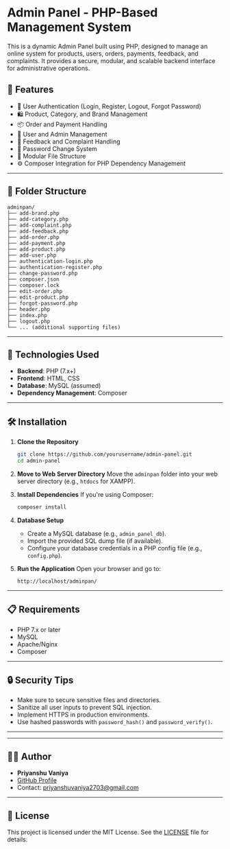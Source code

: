 # Admin Panel - PHP-Based Management System

This is a dynamic Admin Panel built using PHP, designed to manage an online system for products, users, orders, payments, feedback, and complaints. It provides a secure, modular, and scalable backend interface for administrative operations.

## 🚀 Features

- 🔐 User Authentication (Login, Register, Logout, Forgot Password)
- 🛍️ Product, Category, and Brand Management
- 📦 Order and Payment Handling
- 🙋 User and Admin Management
- 📝 Feedback and Complaint Handling
- 🔁 Password Change System
- 📄 Modular File Structure
- ⚙️ Composer Integration for PHP Dependency Management

---

## 📁 Folder Structure

```
adminpan/
├── add-brand.php
├── add-category.php
├── add-complaint.php
├── add-feedback.php
├── add-order.php
├── add-payment.php
├── add-product.php
├── add-user.php
├── authentication-login.php
├── authentication-register.php
├── change-password.php
├── composer.json
├── composer.lock
├── edit-order.php
├── edit-product.php
├── forgot-password.php
├── header.php
├── index.php
├── logout.php
└── ... (additional supporting files)
```

---

## 🧰 Technologies Used

- **Backend**: PHP (7.x+)
- **Frontend**: HTML, CSS
- **Database**: MySQL (assumed)
- **Dependency Management**: Composer

---

## 🛠️ Installation

1. **Clone the Repository**
   ```bash
   git clone https://github.com/yourusername/admin-panel.git
   cd admin-panel
   ```

2. **Move to Web Server Directory**
   Move the `adminpan` folder into your web server directory (e.g., `htdocs` for XAMPP).

3. **Install Dependencies**
   If you're using Composer:
   ```bash
   composer install
   ```

4. **Database Setup**
   - Create a MySQL database (e.g., `admin_panel_db`).
   - Import the provided SQL dump file (if available).
   - Configure your database credentials in a PHP config file (e.g., `config.php`).

5. **Run the Application**
   Open your browser and go to:
   ```
   http://localhost/adminpan/
   ```

---

## 📋 Requirements

- PHP 7.x or later
- MySQL
- Apache/Nginx
- Composer

---

## 🔒 Security Tips

- Make sure to secure sensitive files and directories.
- Sanitize all user inputs to prevent SQL injection.
- Implement HTTPS in production environments.
- Use hashed passwords with `password_hash()` and `password_verify()`.

---



---

## 🧑‍💻 Author

- **Priyanshu Vaniya**
- [GitHub Profile](https://github.com/PriyanshuVaniya)
- Contact: priyanshuvaniya2703@gmail.com

---

## 📄 License

This project is licensed under the MIT License. See the [LICENSE](LICENSE) file for details.
